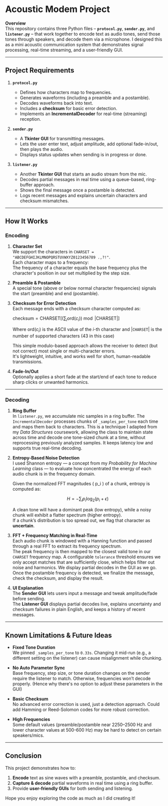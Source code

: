 # Acoustic Modem Project

**Overview**  
This repository contains three Python files – **`protocol.py`**, **`sender.py`**, and **`listener.py`** – that work together to encode text as audio tones, send those tones through speakers, and decode them via a microphone. I designed this as a mini acoustic communication system that demonstrates signal processing, real-time streaming, and a user-friendly GUI.

---

## Project Requirements

1. **`protocol.py`**  
   - Defines how characters map to frequencies.  
   - Generates waveforms (including a preamble and a postamble).  
   - Decodes waveforms back into text.  
   - Includes a **checksum** for basic error detection.  
   - Implements an **IncrementalDecoder** for real-time (streaming) reception.

2. **`sender.py`**  
   - A **Tkinter GUI** for transmitting messages.  
   - Lets the user enter text, adjust amplitude, add optional fade-in/out, then plays the audio.  
   - Displays status updates when sending is in progress or done.

3. **`listener.py`**  
   - Another **Tkinter GUI** that starts an audio stream from the mic.  
   - Decodes partial messages in real time using a queue-based, ring-buffer approach.  
   - Shows the final message once a postamble is detected.  
   - Logs recent messages and explains uncertain characters and checksum mismatches.

---

## How It Works

### **Encoding**

1. **Character Set**  
  We support the characters in `CHARSET = "ABCDEFGHIJKLMNOPQRSTUVWXYZ0123456789 .,?!"`.  
  Each character maps to a frequency:  
  The frequency of a character equals the base frequency plus the character's position in our set multiplied by the step size.
2. **Preamble & Postamble**  
  A special tone (above or below normal character frequencies) signals the start (preamble) and end (postamble).
3. **Checksum for Error Detection**  
  Each message ends with a checksum character computed as:

    $\text{checksum} = \text{CHARSET}\left[\left(\sum_{i} \text{ord}(c_i)\right) \bmod |\text{CHARSET}|\right]$

    Where $\text{ord}(c_i)$ is the ASCII value of the *i*-th character and $|\texttt{CHARSET}|$ is the number of supported characters (43 in this case)


    This simple modulo-based approach allows the receiver to detect (but not correct) most single or multi-character errors.  
    It's lightweight, intuitive, and works well for short, human-readable transmissions.
  
4. **Fade-In/Out**  
  Optionally applies a short fade at the start/end of each tone to reduce sharp clicks or unwanted harmonics.

---

### **Decoding**

1. **Ring Buffer**  
   In `listener.py`, we accumulate mic samples in a ring buffer. The `IncrementalDecoder` processes chunks of `_samples_per_tone` each time and maps them back to characters. This is a technique I adapted from my *Data Structures* coursework, allowing the class to maintain state across time and decode one tone-sized chunk at a time, without reprocessing previously analyzed samples. It keeps latency low and supports true real-time decoding.

3. **Entropy-Based Noise Detection**  
  I used Shannon entropy — a concept from my *Probability for Machine Learning* class — to evaluate how concentrated the energy of each audio chunk is in the frequency domain.

    Given the normalized FFT magnitudes \( p_i \) of a chunk, entropy is computed as:
  
    $$H = -\sum_i p_i \log_2(p_i + \epsilon)$$
  
    A clean tone will have a dominant peak (low entropy), while a noisy chunk will exhibit a flatter spectrum (higher entropy).  
    If a chunk’s distribution is too spread out, we flag that character as **uncertain**.

4. **FFT + Frequency Matching in Real-Time**  
  Each audio chunk is windowed with a Hanning function and passed through a real FFT to extract its frequency spectrum.  
  The peak frequency is then mapped to the closest valid tone in our `CHARSET` frequency map. A configurable `tolerance` threshold ensures we only accept matches that are sufficiently close, which helps filter out noise and harmonics.
  We display partial decodes in the GUI as we go. Once the postamble frequency is detected, we finalize the message, check the checksum, and display the result.

6. **UI Explanation**  
   The **Sender GUI** lets users input a message and tweak amplitude/fade before sending.  
   The **Listener GUI** displays partial decodes live, explains uncertainty and checksum failures in plain English, and keeps a history of recent messages.

---

## Known Limitations & Future Ideas

- **Fixed Tone Duration**  
We pinned `_samples_per_tone` to `0.33s`. Changing it mid-run (e.g., a different setting on the listener) can cause misalignment while chunking.

- **No Auto Parameter Sync**  
Base frequency, step size, or tone duration changes on the sender require the listener to match. Otherwise, frequencies won’t decode properly. (Hence why there's no option to adjust these parameters in the GUI)

- **Basic Checksum**  
No advanced error correction is used, just a detection approach. Could add Hamming or Reed-Solomon codes for more robust correction.

- **High Frequencies**  
Some default values (preamble/postamble near 2250–2500 Hz and lower character values at 500-600 Hz) may be hard to detect on certain speakers/mics.

---

## Conclusion

This project demonstrates how to:
1. **Encode** text as sine waves with a preamble, postamble, and checksum.
2. **Capture & decode** partial waveforms in real time using a ring buffer.
3. Provide **user-friendly GUIs** for both sending and listening.

Hope you enjoy exploring the code as much as I did creating it!
